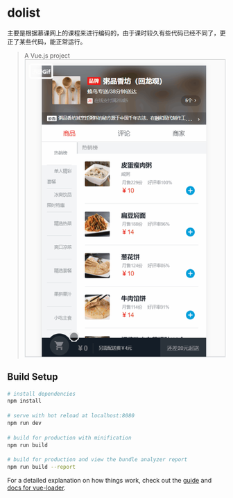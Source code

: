# dolist
主要是根据慕课网上的课程来进行编码的，由于课时较久有些代码已经不同了，更正了某些代码，能正常运行。
> A Vue.js project
![image](https://github.com/476421978/hungry/blob/master/static/img/hunger.gif)
## Build Setup

``` bash
# install dependencies
npm install

# serve with hot reload at localhost:8080
npm run dev

# build for production with minification
npm run build

# build for production and view the bundle analyzer report
npm run build --report
```

For a detailed explanation on how things work, check out the [guide](http://vuejs-templates.github.io/webpack/) and [docs for vue-loader](http://vuejs.github.io/vue-loader).
